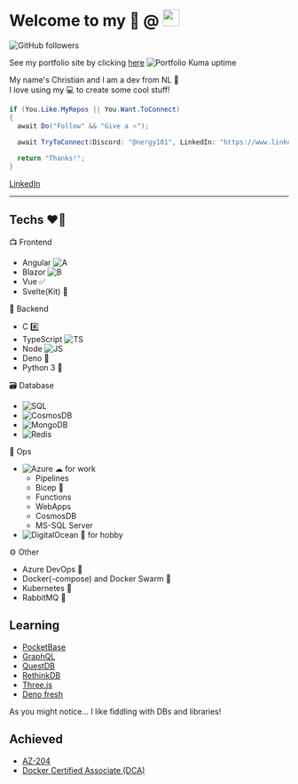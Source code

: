 # Welcome to my 📜 @ <img src="https://github.githubassets.com/images/modules/logos_page/Octocat.png" height="30" width="30">

![GitHub followers](https://img.shields.io/github/followers/Nergy101?label=Follow&style=social) 

See my portfolio site by clicking [here](https://portfolio.nergy.space) ![Portfolio Kuma uptime](https://kuma.nergy.space/api/badge/5/uptime/730)

My name's Christian and I am a dev from NL 👋   
I love using my 💻 to create some cool stuff!

```cs
if (You.Like.MyRepos || You.Want.ToConnect) 
{
  await Do("Follow" && "Give a ⭐");
  
  await TryToConnect(Discord: "@nergy101", LinkedIn: "https://www.linkedin.com/in/christian-van-dijk-657069134");

  return "Thanks!";
}
```
[LinkedIn](https://www.linkedin.com/in/christian-van-dijk-657069134)
- - -

## Techs ❤️‍🔥

📺 Frontend
- Angular  ![A](https://img.shields.io/badge/-A-red) 
- Blazor ![B](https://img.shields.io/badge/-B-blue) 
- Vue ✅
- Svelte(Kit) 🔗

🚀 Backend
- C #️⃣
- TypeScript ![TS](https://img.shields.io/badge/-TS-blue) 
- Node ![JS](https://img.shields.io/badge/-JS-green) 
- Deno 🦕
- Python 3 🐍

🗃️ Database
- ![SQL](https://img.shields.io/badge/-SQL-blueviolet) 
- ![CosmosDB](https://img.shields.io/badge/-CosmosDB-blue) 
- ![MongoDB](https://img.shields.io/badge/-MongoDB-green)
- ![Redis](https://img.shields.io/badge/-Redis-red)

💽 Ops
- ![Azure](https://img.shields.io/badge/-Azure-blue) ☁ for work
  - Pipelines
  - Bicep 🦾
  - Functions
  - WebApps
  - CosmosDB
  - MS-SQL Server
- ![DigitalOcean](https://img.shields.io/badge/-DigitalOcean-blue) 🌊 for hobby

⚙ Other
- Azure DevOps 🧾
- Docker(-compose) and Docker Swarm 🐳 
- Kubernetes 🛞
- RabbitMQ 🐇

## Learning
- [PocketBase](https://pocketbase.io)
- [GraphQL](https://graphql.org)
- [QuestDB](https://questdb.io)
- [RethinkDB](https://rethinkdb.com)
- [Three.js](https://threejs.org)
- [Deno fresh](https://fresh.deno.dev)

As you might notice... I like fiddling with DBs and libraries!

## Achieved
- [AZ-204](https://docs.microsoft.com/en-us/learn/certifications/exams/az-204/)
- [Docker Certified Associate (DCA)](https://training.mirantis.com/certification/dca-certification-exam/)
